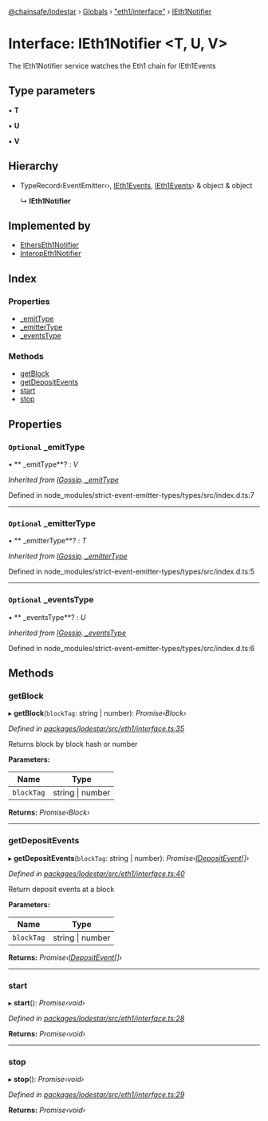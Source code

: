 [@chainsafe/lodestar](../README.md) › [Globals](../globals.md) › ["eth1/interface"](../modules/_eth1_interface_.md) › [IEth1Notifier](_eth1_interface_.ieth1notifier.md)

# Interface: IEth1Notifier <**T, U, V**>

The IEth1Notifier service watches the Eth1 chain for IEth1Events

## Type parameters

▪ **T**

▪ **U**

▪ **V**

## Hierarchy

* TypeRecord‹EventEmitter‹›, [IEth1Events](_eth1_interface_.ieth1events.md), [IEth1Events](_eth1_interface_.ieth1events.md)› & object & object

  ↳ **IEth1Notifier**

## Implemented by

* [EthersEth1Notifier](../classes/_eth1_impl_ethers_.etherseth1notifier.md)
* [InteropEth1Notifier](../classes/_eth1_impl_interop_.interopeth1notifier.md)

## Index

### Properties

* [ _emitType](_eth1_interface_.ieth1notifier.md#optional--_emittype)
* [ _emitterType](_eth1_interface_.ieth1notifier.md#optional--_emittertype)
* [ _eventsType](_eth1_interface_.ieth1notifier.md#optional--_eventstype)

### Methods

* [getBlock](_eth1_interface_.ieth1notifier.md#getblock)
* [getDepositEvents](_eth1_interface_.ieth1notifier.md#getdepositevents)
* [start](_eth1_interface_.ieth1notifier.md#start)
* [stop](_eth1_interface_.ieth1notifier.md#stop)

## Properties

### `Optional`  _emitType

• ** _emitType**? : *V*

*Inherited from [IGossip](_network_gossip_interface_.igossip.md).[ _emitType](_network_gossip_interface_.igossip.md#optional--_emittype)*

Defined in node_modules/strict-event-emitter-types/types/src/index.d.ts:7

___

### `Optional`  _emitterType

• ** _emitterType**? : *T*

*Inherited from [IGossip](_network_gossip_interface_.igossip.md).[ _emitterType](_network_gossip_interface_.igossip.md#optional--_emittertype)*

Defined in node_modules/strict-event-emitter-types/types/src/index.d.ts:5

___

### `Optional`  _eventsType

• ** _eventsType**? : *U*

*Inherited from [IGossip](_network_gossip_interface_.igossip.md).[ _eventsType](_network_gossip_interface_.igossip.md#optional--_eventstype)*

Defined in node_modules/strict-event-emitter-types/types/src/index.d.ts:6

## Methods

###  getBlock

▸ **getBlock**(`blockTag`: string | number): *Promise‹Block›*

*Defined in [packages/lodestar/src/eth1/interface.ts:35](https://github.com/ChainSafe/lodestar/blob/618cb3037/packages/lodestar/src/eth1/interface.ts#L35)*

Returns block by block hash or number

**Parameters:**

Name | Type |
------ | ------ |
`blockTag` | string &#124; number |

**Returns:** *Promise‹Block›*

___

###  getDepositEvents

▸ **getDepositEvents**(`blockTag`: string | number): *Promise‹[IDepositEvent](_eth1_interface_.idepositevent.md)[]›*

*Defined in [packages/lodestar/src/eth1/interface.ts:40](https://github.com/ChainSafe/lodestar/blob/618cb3037/packages/lodestar/src/eth1/interface.ts#L40)*

Return deposit events at a block

**Parameters:**

Name | Type |
------ | ------ |
`blockTag` | string &#124; number |

**Returns:** *Promise‹[IDepositEvent](_eth1_interface_.idepositevent.md)[]›*

___

###  start

▸ **start**(): *Promise‹void›*

*Defined in [packages/lodestar/src/eth1/interface.ts:28](https://github.com/ChainSafe/lodestar/blob/618cb3037/packages/lodestar/src/eth1/interface.ts#L28)*

**Returns:** *Promise‹void›*

___

###  stop

▸ **stop**(): *Promise‹void›*

*Defined in [packages/lodestar/src/eth1/interface.ts:29](https://github.com/ChainSafe/lodestar/blob/618cb3037/packages/lodestar/src/eth1/interface.ts#L29)*

**Returns:** *Promise‹void›*
